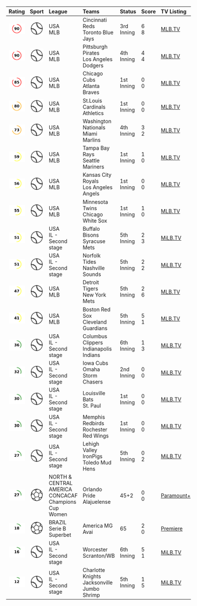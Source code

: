 | Rating                                                                                                                                 | Sport                                                                                                            | League                                                  | Teams                                          | Status     | Score   | TV Listing                                                                             |
|:---------------------------------------------------------------------------------------------------------------------------------------|:-----------------------------------------------------------------------------------------------------------------|:--------------------------------------------------------|:-----------------------------------------------|:-----------|:--------|:---------------------------------------------------------------------------------------|
| <img src="https://raw.githubusercontent.com/BlakeDuncan25/Donut-SVG-Ratings/bac4e4a278175106499642192132b1786a9aec38/90.svg" alt="90"> | <img src="https://raw.githubusercontent.com/BlakeDuncan25/Donut-SVG-Ratings/master/baseball.png" alt="Baseball"> | USA<br>MLB                                              | Cincinnati Reds<br>Toronto Blue Jays           | 3rd Inning | 6<br>8  | <a href="https://www.mlb.com/live-stream-games">MLB.TV</a>                             |
| <img src="https://raw.githubusercontent.com/BlakeDuncan25/Donut-SVG-Ratings/bac4e4a278175106499642192132b1786a9aec38/90.svg" alt="90"> | <img src="https://raw.githubusercontent.com/BlakeDuncan25/Donut-SVG-Ratings/master/baseball.png" alt="Baseball"> | USA<br>MLB                                              | Pittsburgh Pirates<br>Los Angeles Dodgers      | 4th Inning | 4<br>4  | <a href="https://www.mlb.com/live-stream-games">MLB.TV</a>                             |
| <img src="https://raw.githubusercontent.com/BlakeDuncan25/Donut-SVG-Ratings/bac4e4a278175106499642192132b1786a9aec38/85.svg" alt="85"> | <img src="https://raw.githubusercontent.com/BlakeDuncan25/Donut-SVG-Ratings/master/baseball.png" alt="Baseball"> | USA<br>MLB                                              | Chicago Cubs<br>Atlanta Braves                 | 1st Inning | 0<br>0  | <a href="https://www.mlb.com/live-stream-games">MLB.TV</a>                             |
| <img src="https://raw.githubusercontent.com/BlakeDuncan25/Donut-SVG-Ratings/bac4e4a278175106499642192132b1786a9aec38/80.svg" alt="80"> | <img src="https://raw.githubusercontent.com/BlakeDuncan25/Donut-SVG-Ratings/master/baseball.png" alt="Baseball"> | USA<br>MLB                                              | St.Louis Cardinals<br>Athletics                | 1st Inning | 0<br>0  | <a href="https://www.mlb.com/live-stream-games">MLB.TV</a>                             |
| <img src="https://raw.githubusercontent.com/BlakeDuncan25/Donut-SVG-Ratings/bac4e4a278175106499642192132b1786a9aec38/73.svg" alt="73"> | <img src="https://raw.githubusercontent.com/BlakeDuncan25/Donut-SVG-Ratings/master/baseball.png" alt="Baseball"> | USA<br>MLB                                              | Washington Nationals<br>Miami Marlins          | 4th Inning | 3<br>2  | <a href="https://www.mlb.com/live-stream-games">MLB.TV</a>                             |
| <img src="https://raw.githubusercontent.com/BlakeDuncan25/Donut-SVG-Ratings/bac4e4a278175106499642192132b1786a9aec38/59.svg" alt="59"> | <img src="https://raw.githubusercontent.com/BlakeDuncan25/Donut-SVG-Ratings/master/baseball.png" alt="Baseball"> | USA<br>MLB                                              | Tampa Bay Rays<br>Seattle Mariners             | 1st Inning | 1<br>0  | <a href="https://www.mlb.com/live-stream-games">MLB.TV</a>                             |
| <img src="https://raw.githubusercontent.com/BlakeDuncan25/Donut-SVG-Ratings/bac4e4a278175106499642192132b1786a9aec38/56.svg" alt="56"> | <img src="https://raw.githubusercontent.com/BlakeDuncan25/Donut-SVG-Ratings/master/baseball.png" alt="Baseball"> | USA<br>MLB                                              | Kansas City Royals<br>Los Angeles Angels       | 1st Inning | 0<br>0  | <a href="https://www.mlb.com/live-stream-games">MLB.TV</a>                             |
| <img src="https://raw.githubusercontent.com/BlakeDuncan25/Donut-SVG-Ratings/bac4e4a278175106499642192132b1786a9aec38/55.svg" alt="55"> | <img src="https://raw.githubusercontent.com/BlakeDuncan25/Donut-SVG-Ratings/master/baseball.png" alt="Baseball"> | USA<br>MLB                                              | Minnesota Twins<br>Chicago White Sox           | 1st Inning | 1<br>0  | <a href="https://www.mlb.com/live-stream-games">MLB.TV</a>                             |
| <img src="https://raw.githubusercontent.com/BlakeDuncan25/Donut-SVG-Ratings/bac4e4a278175106499642192132b1786a9aec38/51.svg" alt="51"> | <img src="https://raw.githubusercontent.com/BlakeDuncan25/Donut-SVG-Ratings/master/baseball.png" alt="Baseball"> | USA<br>IL - Second stage                                | Buffalo Bisons<br>Syracuse Mets                | 5th Inning | 2<br>3  | <a href="https://www.milb.com/live-stream-games/2025/09/01">MiLB.TV</a>                |
| <img src="https://raw.githubusercontent.com/BlakeDuncan25/Donut-SVG-Ratings/bac4e4a278175106499642192132b1786a9aec38/51.svg" alt="51"> | <img src="https://raw.githubusercontent.com/BlakeDuncan25/Donut-SVG-Ratings/master/baseball.png" alt="Baseball"> | USA<br>IL - Second stage                                | Norfolk Tides<br>Nashville Sounds              | 5th Inning | 2<br>2  | <a href="https://www.milb.com/live-stream-games/2025/09/01">MiLB.TV</a>                |
| <img src="https://raw.githubusercontent.com/BlakeDuncan25/Donut-SVG-Ratings/bac4e4a278175106499642192132b1786a9aec38/47.svg" alt="47"> | <img src="https://raw.githubusercontent.com/BlakeDuncan25/Donut-SVG-Ratings/master/baseball.png" alt="Baseball"> | USA<br>MLB                                              | Detroit Tigers<br>New York Mets                | 5th Inning | 2<br>6  | <a href="https://www.mlb.com/live-stream-games">MLB.TV</a>                             |
| <img src="https://raw.githubusercontent.com/BlakeDuncan25/Donut-SVG-Ratings/bac4e4a278175106499642192132b1786a9aec38/41.svg" alt="41"> | <img src="https://raw.githubusercontent.com/BlakeDuncan25/Donut-SVG-Ratings/master/baseball.png" alt="Baseball"> | USA<br>MLB                                              | Boston Red Sox<br>Cleveland Guardians          | 5th Inning | 5<br>1  | <a href="https://www.mlb.com/live-stream-games">MLB.TV</a>                             |
| <img src="https://raw.githubusercontent.com/BlakeDuncan25/Donut-SVG-Ratings/bac4e4a278175106499642192132b1786a9aec38/36.svg" alt="36"> | <img src="https://raw.githubusercontent.com/BlakeDuncan25/Donut-SVG-Ratings/master/baseball.png" alt="Baseball"> | USA<br>IL - Second stage                                | Columbus Clippers<br>Indianapolis Indians      | 6th Inning | 1<br>3  | <a href="https://www.milb.com/live-stream-games/2025/09/01">MiLB.TV</a>                |
| <img src="https://raw.githubusercontent.com/BlakeDuncan25/Donut-SVG-Ratings/bac4e4a278175106499642192132b1786a9aec38/32.svg" alt="32"> | <img src="https://raw.githubusercontent.com/BlakeDuncan25/Donut-SVG-Ratings/master/baseball.png" alt="Baseball"> | USA<br>IL - Second stage                                | Iowa Cubs<br>Omaha Storm Chasers               | 2nd Inning | 0<br>0  | <a href="https://www.milb.com/live-stream-games/2025/09/01">MiLB.TV</a>                |
| <img src="https://raw.githubusercontent.com/BlakeDuncan25/Donut-SVG-Ratings/bac4e4a278175106499642192132b1786a9aec38/30.svg" alt="30"> | <img src="https://raw.githubusercontent.com/BlakeDuncan25/Donut-SVG-Ratings/master/baseball.png" alt="Baseball"> | USA<br>IL - Second stage                                | Louisville Bats<br>St. Paul                    | 1st Inning | 0<br>0  | <a href="https://www.milb.com/live-stream-games/2025/09/01">MiLB.TV</a>                |
| <img src="https://raw.githubusercontent.com/BlakeDuncan25/Donut-SVG-Ratings/bac4e4a278175106499642192132b1786a9aec38/30.svg" alt="30"> | <img src="https://raw.githubusercontent.com/BlakeDuncan25/Donut-SVG-Ratings/master/baseball.png" alt="Baseball"> | USA<br>IL - Second stage                                | Memphis Redbirds<br>Rochester Red Wings        | 1st Inning | 0<br>0  | <a href="https://www.milb.com/live-stream-games/2025/09/01">MiLB.TV</a>                |
| <img src="https://raw.githubusercontent.com/BlakeDuncan25/Donut-SVG-Ratings/bac4e4a278175106499642192132b1786a9aec38/27.svg" alt="27"> | <img src="https://raw.githubusercontent.com/BlakeDuncan25/Donut-SVG-Ratings/master/baseball.png" alt="Baseball"> | USA<br>IL - Second stage                                | Lehigh Valley IronPigs<br>Toledo Mud Hens      | 5th Inning | 0<br>2  | <a href="https://www.milb.com/live-stream-games/2025/09/01">MiLB.TV</a>                |
| <img src="https://raw.githubusercontent.com/BlakeDuncan25/Donut-SVG-Ratings/bac4e4a278175106499642192132b1786a9aec38/27.svg" alt="27"> | <img src="https://raw.githubusercontent.com/BlakeDuncan25/Donut-SVG-Ratings/master/soccer.png" alt="Soccer">     | NORTH & CENTRAL AMERICA<br>CONCACAF Champions Cup Women | Orlando Pride<br>Alajuelense                   | 45+2       | 0<br>0  | <a href="https://www.paramountplus.com/shows/concacaf-w-champions-cup/">Paramount+</a> |
| <img src="https://raw.githubusercontent.com/BlakeDuncan25/Donut-SVG-Ratings/bac4e4a278175106499642192132b1786a9aec38/18.svg" alt="18"> | <img src="https://raw.githubusercontent.com/BlakeDuncan25/Donut-SVG-Ratings/master/soccer.png" alt="Soccer">     | BRAZIL<br>Serie B Superbet                              | America MG<br>Avai                             | 65         | 2<br>0  | <a href="https://www.sling.com/international/brazilian">Premiere</a>                   |
| <img src="https://raw.githubusercontent.com/BlakeDuncan25/Donut-SVG-Ratings/bac4e4a278175106499642192132b1786a9aec38/16.svg" alt="16"> | <img src="https://raw.githubusercontent.com/BlakeDuncan25/Donut-SVG-Ratings/master/baseball.png" alt="Baseball"> | USA<br>IL - Second stage                                | Worcester<br>Scranton/WB                       | 6th Inning | 5<br>1  | <a href="https://www.milb.com/live-stream-games/2025/09/01">MiLB.TV</a>                |
| <img src="https://raw.githubusercontent.com/BlakeDuncan25/Donut-SVG-Ratings/bac4e4a278175106499642192132b1786a9aec38/12.svg" alt="12"> | <img src="https://raw.githubusercontent.com/BlakeDuncan25/Donut-SVG-Ratings/master/baseball.png" alt="Baseball"> | USA<br>IL - Second stage                                | Charlotte Knights<br>Jacksonville Jumbo Shrimp | 5th Inning | 1<br>5  | <a href="https://www.milb.com/live-stream-games/2025/09/01">MiLB.TV</a>                |